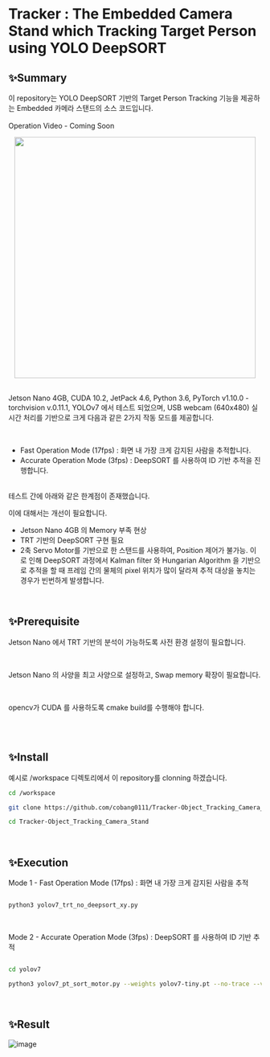 # Tracker : The Embedded Camera Stand which Tracking Target Person using YOLO DeepSORT

## ✨Summary
이 repository는 YOLO DeepSORT 기반의 Target Person Tracking 기능을 제공하는 Embedded 카메라 스탠드의 소스 코드입니다.
<br>
<br>
Operation Video - Coming Soon
<br>

<div style="text-align: center;">
  
  <img src="https://github.com/cobang0111/Tracker-Object_Tracking_Camera_Stand/assets/97373900/988a335b-6c52-473e-b67d-9b881aeff83e" width="480">
  
</div>

<br>

Jetson Nano 4GB, CUDA 10.2, JetPack 4.6, Python 3.6, PyTorch v1.10.0 - torchvision v.0.11.1, YOLOv7 에서 테스트 되었으며, USB webcam (640x480) 실시간 처리를 기반으로 크게 다음과 같은 2가지 작동 모드를 제공합니다.

<br>

- Fast Operation Mode (17fps) : 화면 내 가장 크게 감지된 사람을 추적합니다.
- Accurate Operation Mode (3fps) : DeepSORT 를 사용하여 ID 기반 추적을 진행합니다.

<br>
테스트 간에 아래와 같은 한계점이 존재했습니다. 
<br>

이에 대해서는 개선이 필요합니다.

- Jetson Nano 4GB 의 Memory 부족 현상
- TRT 기반의 DeepSORT 구현 필요
- 2축 Servo Motor를 기반으로 한 스탠드를 사용하여, Position 제어가 불가능.
  이로 인해 DeepSORT 과정에서 Kalman filter 와 Hungarian Algorithm 을 기반으로 추적을 할 때 프레임 간의 물체의 pixel 위치가 많이 달라져 추적 대상을 놓치는 경우가 빈번하게 발생합니다.

<br>

## ✨Prerequisite

Jetson Nano 에서 TRT 기반의 분석이 가능하도록 사전 환경 설정이 필요합니다.

<br>

Jetson Nano 의 사양을 최고 사양으로 설정하고, Swap memory 확장이 필요합니다.

<br>

opencv가 CUDA 를 사용하도록 cmake build를 수행해야 합니다.

<br>
<br>


## ✨Install
예시로 /workspace 디렉토리에서 이 repository를 clonning 하겠습니다.
```bash
cd /workspace

git clone https://github.com/cobang0111/Tracker-Object_Tracking_Camera_Stand.git

cd Tracker-Object_Tracking_Camera_Stand
```

<br>

## ✨Execution

Mode 1 - Fast Operation Mode (17fps) : 화면 내 가장 크게 감지된 사람을 추적
```bash

python3 yolov7_trt_no_deepsort_xy.py

```

<br>


Mode 2 - Accurate Operation Mode (3fps) : DeepSORT 를 사용하여 ID 기반 추적
```bash

cd yolov7

python3 yolov7_pt_sort_motor.py --weights yolov7-tiny.pt --no-trace --view-img --nosave --source 0 --show-fps --seed 2 --track --classes 0 --show-track

```


<br>

## ✨Result

![image](https://github.com/cobang0111/Tracker-Object_Tracking_Camera_Stand/assets/97373900/2d7773ac-d84b-4949-9ce6-39bb30f31062)

<br>

<br>



